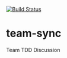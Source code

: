 [![Build Status](https://travis-ci.org/mfalade/team-sync.svg?branch=master)](https://travis-ci.org/mfalade/team-sync)

# team-sync
Team TDD Discussion

